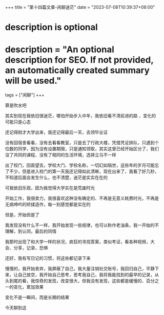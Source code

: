 +++
title = "第十四篇文章-闲聊迷茫"
date = "2023-07-08T10:39:37+08:00"

#
# description is optional
#
# description = "An optional description for SEO. If not provided, an automatically created summary will be used."

tags = ["闲聊"]
+++

算是吹水吧

其实到现在我依旧很迷茫，哪怕开始步入中年，我依旧看不清前进的路
，变化的可能只是心态

还记得刚才大学出来，我还记得最后一天，去领毕业证

没有回宿舍看看，没有去看看教室，只是去了行政大楼，凭借凭证排队，只遇到个位数的同学，因为没有设置期限，只是通知领取，其实这里已经开始区分了，我们没了共同的课程、没有了相同的生活环境，选择立马不一样

出了校门，回首望去，学校大门、学校名称，一切幻如隔世，这些年的岁月可能忘了不少，但是进入校门的第一天我还记得如此清晰，现在出来了，我看了好几秒，不知道后面会发生什么，也不清楚，迷茫是实实在在的

可我依旧乐观，因为我觉得大学实在是荒废时光

开始工作，我很卖力，我很喜欢这种没有确定的、不再是无意义耗费时光，不再是无病呻吟的矫揉造作，每一刻感觉都是实在的

但是，开始但是了

我发现没有什么不一样，我开始发现一些规律，也可以称作老油条，我一开始的不理解，到认同，最后的同情

我那时出现了和大学一样的状况，疯狂的寻找答案，类似考证，看各种视频，大会、分享，记录，恐惧

还好，我有写日记的习惯，将这些都记录下来

慢慢的，我开始舍弃，我屏蔽了自己，我大量注销社交账号，我回归自己，平静下来，让自己放空，我开始自己思考，思考我自己，我将我能找到的最早的记录，从头到尾的看，我惊奇的发现，改变很大，但我没有发现，这些都是缓慢的、百分之一的变化，累加效果

变化不是一瞬间，而是长期的结果

今天聊到这
